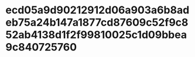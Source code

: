 # ecd05a9d90212912d06a903a6b8adeb75a24b147a1877cd87609c52f9c852ab4138d1f2f99810025c1d09bbea9c840725760